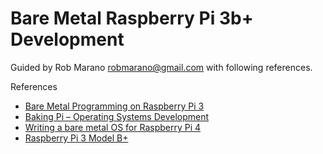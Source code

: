 # Bare Metal Raspberry Pi 3b+ Development
Guided by Rob Marano <robmarano@gmail.com> with following references.

References
* [Bare Metal Programming on Raspberry Pi 3](https://github.com/bztsrc/raspi3-tutorial)
* [Baking Pi – Operating Systems Development](https://www.cl.cam.ac.uk/projects/raspberrypi/tutorials/os/index.html)
* [Writing a bare metal OS for Raspberry Pi 4](https://isometimes.github.io/rpi4-osdev/)
* [Raspberry Pi 3 Model B+](https://www.raspberrypi.org/products/raspberry-pi-3-model-b-plus/)
